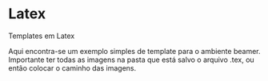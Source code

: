 # Latex
Templates em Latex

Aqui encontra-se um exemplo simples de template para o ambiente beamer.
Importante ter todas as imagens na pasta que está salvo o arquivo .tex, ou então colocar o caminho das imagens.
